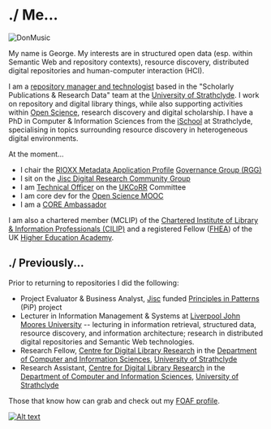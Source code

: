 # ./ Me...

![DonMusic](https://geo-mac.github.io/images/depiction.webp)

My name is George.  My interests are in structured open data (esp. within Semantic Web and repository contexts),  resource discovery, distributed digital repositories and  human-computer interaction (HCI).

I am a [repository manager and technologist](https://www.strath.ac.uk/staff/macgregorgeorgemr/) based in the "Scholarly Publications & Research Data" team at the  [University of Strathclyde](http://www.strath.ac.uk/).  I work on repository and digital library things, while also supporting activities within [Open Science](https://en.wikipedia.org/wiki/Open_science), research discovery and digital scholarship. I have a PhD in Computer & Information Sciences from the [iSchool](https://www.strath.ac.uk/research/subjects/computerinformationscience/strathclydeischoolresearchgroup/) at Strathclyde, specialising in topics surrounding resource discovery in heterogeneous digital environments.

At the moment...

- I chair the [RIOXX Metadata Application Profile](https://rioxx.net/) [Governance Group (RGG)](http://www.rioxx.net/governance/)
- I sit on the [Jisc Digital Research Community Group](https://www.jisc.ac.uk/get-involved/digital-research-community-group)
- I am [Technical Officer](http://ukcorr.org/committee/) on the [UKCoRR](http://ukcorr.org/) Committee  
- I am core dev for the [Open Science MOOC](https://opensciencemooc.eu/)
- I am a [CORE Ambassador](https://blog.core.ac.uk/2019/10/16/core-ambassador-george-macgregor/) 

I am also a chartered member (MCLIP) of the [Chartered Institute of Library & Information Professionals (CILIP)](http://www.cilip.org.uk/) and a registered Fellow ([FHEA](http://www.heacademy.ac.uk/fellow/applying-to-become-a-fellow)) of the UK [Higher Education Academy](http://www.heacademy.ac.uk/).  

## ./ Previously...

Prior to returning to repositories I did the following:

- Project Evaluator & Business Analyst, [Jisc](https://www.jisc.ac.uk/) funded [Principles in Patterns](http://www.principlesinpatterns.ac.uk/) (PiP) project
- Lecturer in Information Management & Systems at [Liverpool John Moores University](https://www.ljmu.ac.uk/) -- lecturing in information retrieval, structured data, resource discovery, and information architecture; research in distributed digital repositories and Semantic Web technologies. 
- Research Fellow,  [Centre for Digital Library Research](https://en.wikipedia.org/wiki/University_of_Strathclyde_Faculty_of_Science#Former_Departments_and_Research_Units) in the [Department of Computer and Information Sciences](http://www.strath.ac.uk/cis/), [University of Strathclyde](http://www.strath.ac.uk/)
- Research Assistant,  [Centre for Digital Library Research](https://en.wikipedia.org/wiki/University_of_Strathclyde_Faculty_of_Science#Former_Departments_and_Research_Units) in the [Department of Computer and Information Sciences](http://www.strath.ac.uk/cis/), [University of Strathclyde](http://www.strath.ac.uk/)

Those that know how can grab and check out my [FOAF profile](/george.rdf).

[![Alt text](https://geo-mac.github.io/images/foaf8015.gif)](https://geo-mac.github.io/george.rdf)
